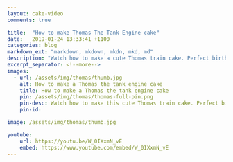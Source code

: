 ```yaml
---
layout: cake-video
comments: true

title:  "How to make Thomas The Tank Engine cake"
date:   2019-01-24 13:33:41 +1100
categories: blog
markdown_ext: "markdown, mkdown, mkdn, mkd, md"
description: "Watch how to make a cute Thomas train cake. Perfect birthday cake for a little boy."
excerpt_separator: <!--more-->
images: 
  - url: /assets/img/thomas/thumb.jpg
    alt: How to make a Thomas the tank engine cake 
    title: How to make a Thomas the tank engine cake 
    pin: /assets/img/thomas/thomas-full-pin.png
    pin-desc: Watch how to make this cute Thomas train cake. Perfect birthday cake for a little boy.
    pin-id: 

image: /assets/img/thomas/thumb.jpg

youtube:
    url: https://youtu.be/W_0IXxmN_vE
    embed: https://www.youtube.com/embed/W_0IXxmN_vE
---
```


